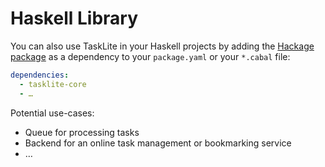 # Haskell Library

You can also use TaskLite in your Haskell projects by adding the
[Hackage package](https://hackage.haskell.org/package/tasklite-core)
as a dependency to your `package.yaml` or your `*.cabal` file:

```yaml
dependencies:
  - tasklite-core
  - …
```

Potential use-cases:

- Queue for processing tasks
- Backend for an online task management or bookmarking service
- …
